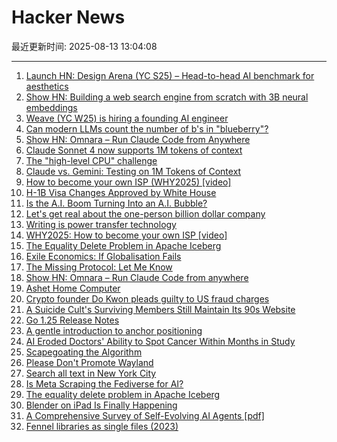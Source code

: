 # Hacker News

最近更新时间: 2025-08-13 13:04:08

--- 
1. [Launch HN: Design Arena (YC S25) – Head-to-head AI benchmark for aesthetics](https://news.ycombinator.com/item?id=44878257) 
2. [Show HN: Building a web search engine from scratch with 3B neural embeddings](https://blog.wilsonl.in/search-engine/) 
3. [Weave (YC W25) is hiring a founding AI engineer](https://www.ycombinator.com/companies/weave-3/jobs/SqFnIFE-founding-ai-engineer) 
4. [Can modern LLMs count the number of b's in "blueberry"?](https://minimaxir.com/2025/08/llm-blueberry/) 
5. [Show HN: Omnara – Run Claude Code from Anywhere](https://github.com/omnara-ai/omnara) 
6. [Claude Sonnet 4 now supports 1M tokens of context](https://www.anthropic.com/news/1m-context) 
7. [The "high-level CPU" challenge](https://yosefk.com/blog/the-high-level-cpu-challenge.html) 
8. [Claude vs. Gemini: Testing on 1M Tokens of Context](https://every.to/vibe-check/vibe-check-claude-sonnet-4-now-has-a-1-million-token-context-window) 
9. [How to become your own ISP (WHY2025) [video]](https://media.ccc.de/v/why2025-9-how-to-become-your-own-isp) 
10. [H-1B Visa Changes Approved by White House](https://www.newsweek.com/h-1b-visas-changes-approved-white-house-report-2112216) 
11. [Is the A.I. Boom Turning Into an A.I. Bubble?](https://www.newyorker.com/news/the-financial-page/is-the-ai-boom-turning-into-an-ai-bubble) 
12. [Let's get real about the one-person billion dollar company](https://www.marcrand.com/p/lets-get-real-about-the-one-person) 
13. [Writing is power transfer technology](https://danco.substack.com/p/im-joining-a16z) 
14. [WHY2025: How to become your own ISP [video]](https://media.ccc.de/v/why2025-9-how-to-become-your-own-isp) 
15. [The Equality Delete Problem in Apache Iceberg](https://blog.dataengineerthings.org/the-equality-delete-problem-in-apache-iceberg-143dd451a974) 
16. [Exile Economics: If Globalisation Fails](https://www.lrb.co.uk/the-paper/v47/n14/ferdinand-mount/biff-bang) 
17. [The Missing Protocol: Let Me Know](https://deanebarker.net/tech/blog/let-me-know/) 
18. [Show HN: Omnara – Run Claude Code from anywhere](https://github.com/omnara-ai/omnara) 
19. [Ashet Home Computer](https://ashet.computer/) 
20. [Crypto founder Do Kwon pleads guilty to US fraud charges](https://www.ft.com/content/2e6fdc73-1083-48fb-b258-d22fc7ef8ad8) 
21. [A Suicide Cult's Surviving Members Still Maintain Its 90s Website](https://www.vice.com/en/article/a-suicide-cults-surviving-members-still-maintain-its-90s-website/) 
22. [Go 1.25 Release Notes](https://go.dev/doc/go1.25) 
23. [A gentle introduction to anchor positioning](https://webkit.org/blog/17240/a-gentle-introduction-to-anchor-positioning/) 
24. [AI Eroded Doctors' Ability to Spot Cancer Within Months in Study](https://www.bloomberg.com/news/articles/2025-08-12/ai-eroded-doctors-ability-to-spot-cancer-within-months-in-study) 
25. [Scapegoating the Algorithm](https://asteriskmag.com/issues/11/scapegoating-the-algorithm) 
26. [Please Don't Promote Wayland](https://stoppromotingwayland.netlify.app/) 
27. [Search all text in New York City](https://www.alltext.nyc/) 
28. [Is Meta Scraping the Fediverse for AI?](https://wedistribute.org/2025/08/is-meta-scraping-the-fediverse-for-ai/) 
29. [The equality delete problem in Apache Iceberg](https://blog.dataengineerthings.org/the-equality-delete-problem-in-apache-iceberg-143dd451a974) 
30. [Blender on iPad Is Finally Happening](https://www.creativebloq.com/3d/blender-on-ipad-is-finally-happening-and-it-could-be-the-app-every-artist-needs) 
31. [A Comprehensive Survey of Self-Evolving AI Agents [pdf]](https://arxiv.org/abs/2508.07407) 
32. [Fennel libraries as single files (2023)](https://andreyor.st/posts/2023-08-27-fennel-libraries-as-single-files/) 
